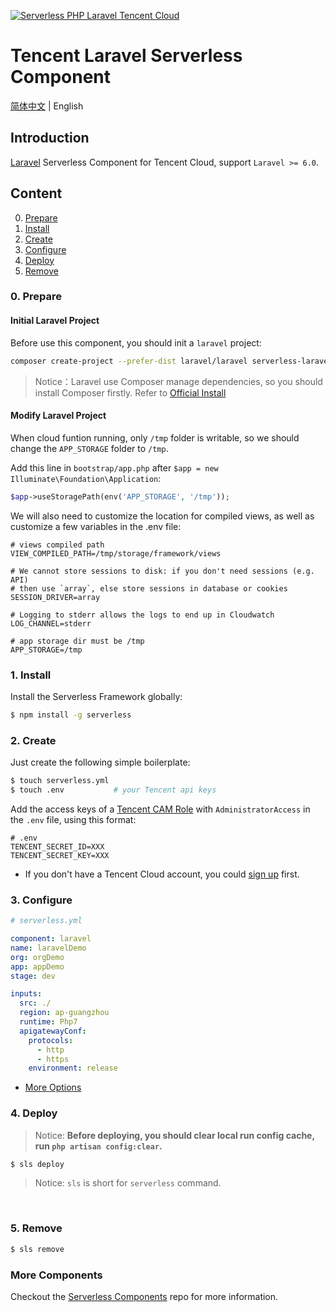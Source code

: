 [![Serverless PHP Laravel Tencent Cloud](https://img.serverlesscloud.cn/20191226/1577347087676-website_%E9%95%BF.png)](http://serverless.com)

# Tencent Laravel Serverless Component

[简体中文](./README.md) | English

## Introduction

[Laravel](https://github.com/laravel/laravel) Serverless Component for Tencent Cloud, support `Laravel >= 6.0`.

## Content

0. [Prepare](#0-prepare)
1. [Install](#1-install)
1. [Create](#2-create)
1. [Configure](#3-configure)
1. [Deploy](#4-deploy)
1. [Remove](#5-Remove)

### 0. Prepare

#### Initial Laravel Project

Before use this component, you should init a `laravel` project:

```bash
composer create-project --prefer-dist laravel/laravel serverless-laravel
```

> Notice：Laravel use Composer manage dependencies, so you should install Composer firstly. Refer to [Official Install](https://getcomposer.org/doc/00-intro.md#installation-linux-unix-macos)

#### Modify Laravel Project

When cloud funtion running, only `/tmp` folder is writable, so we should change the `APP_STORAGE` folder to `/tmp`.

Add this line in `bootstrap/app.php` after `$app = new Illuminate\Foundation\Application`:

```php
$app->useStoragePath(env('APP_STORAGE', '/tmp'));
```

We will also need to customize the location for compiled views, as well as customize a few variables in the .env file:

```dotenv
# views compiled path
VIEW_COMPILED_PATH=/tmp/storage/framework/views

# We cannot store sessions to disk: if you don't need sessions (e.g. API)
# then use `array`, else store sessions in database or cookies
SESSION_DRIVER=array

# Logging to stderr allows the logs to end up in Cloudwatch
LOG_CHANNEL=stderr

# app storage dir must be /tmp
APP_STORAGE=/tmp
```

### 1. Install

Install the Serverless Framework globally:

```bash
$ npm install -g serverless
```

### 2. Create

Just create the following simple boilerplate:

```bash
$ touch serverless.yml
$ touch .env           # your Tencent api keys
```

Add the access keys of a [Tencent CAM Role](https://console.cloud.tencent.com/cam/capi) with `AdministratorAccess` in the `.env` file, using this format:

```
# .env
TENCENT_SECRET_ID=XXX
TENCENT_SECRET_KEY=XXX
```

- If you don't have a Tencent Cloud account, you could [sign up](https://intl.cloud.tencent.com/register) first.

### 3. Configure

```yml
# serverless.yml

component: laravel
name: laravelDemo
org: orgDemo
app: appDemo
stage: dev

inputs:
  src: ./
  region: ap-guangzhou
  runtime: Php7
  apigatewayConf:
    protocols:
      - http
      - https
    environment: release
```

- [More Options](./docs/configure.md)

### 4. Deploy

> Notice: **Before deploying, you should clear local run config cache, run `php artisan config:clear`.**

```bash
$ sls deploy
```

> Notice: `sls` is short for `serverless` command.

&nbsp;

### 5. Remove

```bash
$ sls remove
```

### More Components

Checkout the [Serverless Components](https://github.com/serverless/components) repo for more information.
